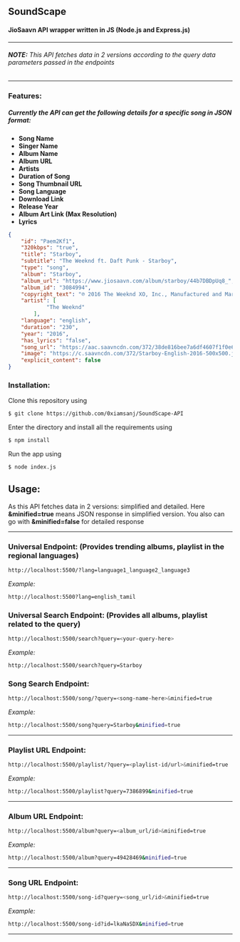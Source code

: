 ## SoundScape 



#### JioSaavn API wrapper written in JS (Node.js and Express.js) 

 ---
###### **NOTE:** This API fetches data in 2 versions according to the query data parameters passed in the endpoints 

 ---

### **Features**:
##### Currently the API can get the following details for a specific song in JSON format:
- **Song Name**
- **Singer Name**
- **Album Name**
- **Album URL**
- **Artists**
- **Duration of Song**
- **Song Thumbnail URL**
- **Song Language**
- **Download Link**
- **Release Year**
- **Album Art Link (Max Resolution)**
- **Lyrics**


```json
{
    "id": "Paem2Kf1",
    "320kbps": "true",
    "title": "Starboy",
    "subtitle": "The Weeknd ft. Daft Punk - Starboy",
    "type": "song",
    "album": "Starboy",
    "album_url": "https://www.jiosaavn.com/album/starboy/44b7DBDpUq8_",
    "album_id": "3084994",
    "copyright_text": "℗ 2016 The Weeknd XO, Inc., Manufactured and Marketed by Republic Records, a Division of UMG Recordings, Inc.",
    "artist": [
            "The Weeknd" 
        ],
    "language": "english",
    "duration": "230",
    "year": "2016",
    "has_lyrics": "false",
    "song_url": "https://aac.saavncdn.com/372/38de816bee7a6df4607f1f0e6822c5bc_320.mp4",
    "image": "https://c.saavncdn.com/372/Starboy-English-2016-500x500.jpg",
    "explicit_content": false
}
```

### **Installation**:

Clone this repository using
```sh
$ git clone https://github.com/0xiamsanj/SoundScape-API
```
Enter the directory and install all the requirements using
```sh
$ npm install 
```
Run the app using
```sh
$ node index.js
```

## **Usage**:
As this API fetches data in 2 versions: simplified and detailed.  Here **&minified=true** means JSON response in simplified version. You also can go with **&minified=false** for detailed response

---
### Universal Endpoint: (Provides trending albums, playlist in the regional languages)
```sh
http://localhost:5500/?lang=language1_language2_language3
```
*Example:* 
```sh
http://localhost:5500?lang=english_tamil
```

### Universal Search Endpoint: (Provides all albums, playlist related to the query)
```sh
http://localhost:5500/search?query=<your-query-here>
```
*Example:* 
```sh
http://localhost:5500/search?query=Starboy
```

### Song Search Endpoint:
```sh
http://localhost:5500/song/?query=<song-name-here>&minified=true
```
*Example:* 
```sh
http://localhost:5500/song?query=Starboy&minified=true
```

---

### Playlist URL Endpoint:
```sh
http://localhost:5500/playlist/?query=<playlist-id/url>&minified=true
```
*Example:* 
```sh
http://localhost:5500/playlist?query=7386899&minified=true
```

---

### Album URL Endpoint:
```sh
http://localhost:5500/album?query=<album_url/id>&minified=true
```
*Example:* 
```sh
http://localhost:5500/album?query=49428469&minified=true
```


---

### Song URL Endpoint: 
```sh
http://localhost:5500/song-id?query=<song_url/id>&minified=true
```
*Example:* 
```sh
http://localhost:5500/song-id?id=lkaNaSDX&minified=true
```

---




